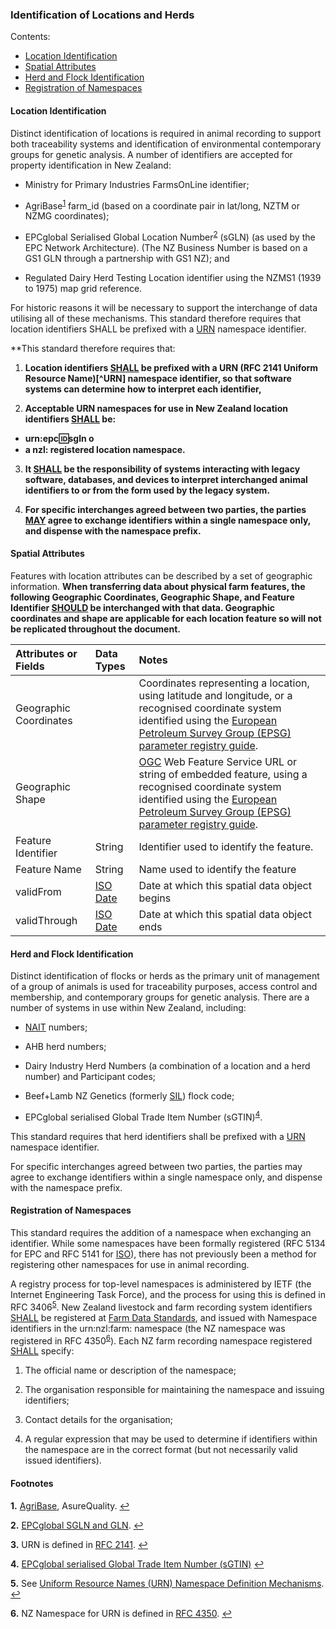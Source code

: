 ### Identification of Locations and Herds

Contents:
* [Location Identification](#Location-Identification)
* [Spatial Attributes](#Spatial-Attributes)
* [Herd and Flock Identification](#Herd-and-Flock-Identification)
* [Registration of Namespaces](#Registration-of-Namespaces)

#### Location Identification

Distinct identification of locations is required in animal recording to support both traceability systems and identification of environmental contemporary groups for genetic analysis. A number of identifiers are accepted for property identification in New Zealand:

* Ministry for Primary Industries FarmsOnLine identifier;

* AgriBase<sup id="AgriBase">[1](#f1)</sup> farm_id (based on a coordinate pair in lat/long, NZTM or NZMG coordinates);

* EPCglobal Serialised Global Location Number<sup id="ECPG">[2](#f2)</sup> (sGLN) (as used by the EPC Network Architecture).  (The NZ Business Number is based on a GS1 GLN through a partnership with GS1 NZ); and

* Regulated Dairy Herd Testing Location identifier using the NZMS1 (1939 to 1975) map grid reference.

For historic reasons it will be necessary to support the interchange of data utilising all of these mechanisms. This standard therefore requires that location identifiers SHALL be prefixed with a [URN](FMDS_Definitions-and-Abbreviations_Interpretation.md#Definitions-and-Abbreviations) namespace identifier.

**This standard therefore requires that:

1. **Location identifiers [SHALL](FMDS_Definitions-and-Abbreviations_Interpretation.md#Interpretation) be prefixed with a URN (RFC 2141 Uniform Resource Name)[^URN]  namespace identifier, so that software systems can determine how to interpret each identifier,**

2.	**Acceptable URN namespaces for use in New Zealand location identifiers [SHALL](FMDS_Definitions-and-Abbreviations_Interpretation.md#Interpretation) be:**
  * **urn:epc:id:sgln o**
  * **a nzl: registered location namespace.**

3.	**It [SHALL](FMDS_Definitions-and-Abbreviations_Interpretation.md#Interpretation) be the responsibility of systems interacting with legacy software, databases, and devices to interpret interchanged animal identifiers to or from the form used by the legacy system.**

4.	**For specific interchanges agreed between two parties, the parties [MAY](FMDS_Definitions-and-Abbreviations_Interpretation.md#Interpretation) agree to exchange identifiers within a single namespace only, and dispense with the namespace prefix.**

#### Spatial Attributes

Features with location attributes can be described by a set of geographic information. **When transferring data about physical farm features, the following Geographic Coordinates, Geographic Shape, and Feature Identifier [SHOULD](FMDS_Definitions-and-Abbreviations_Interpretation.md#Interpretation) be interchanged with that data. Geographic coordinates and shape are applicable for each location feature so will not be replicated throughout the document.**

Attributes or Fields | Data Types | Notes
:------------------- | :--------- | :----
Geographic Coordinates | | Coordinates representing a location, using latitude and longitude, or a recognised coordinate system identified using the [European Petroleum Survey Group (EPSG) parameter registry guide](http://www.iogp.org/pubs/373-07-3.pdf).
Geographic Shape | | [OGC](FMDS_Definitions-and-Abbreviations_Interpretation.md#Definitions-and-Abbreviations) Web Feature Service URL or string of embedded feature, using a recognised coordinate system identified using the [European Petroleum Survey Group (EPSG) parameter registry guide](http://www.iogp.org/pubs/373-07-3.pdf).
Feature Identifier | String | Identifier used to identify the feature.
Feature Name | String | Name used to identify the feature
validFrom | [ISO Date](FMDS_Definitions-and-Abbreviations_Interpretation.md#Definitions-and-Abbreviations) | Date at which this spatial data object begins
validThrough | [ISO Date](FMDS_Definitions-and-Abbreviations_Interpretation.md#Definitions-and-Abbreviations) | Date at which this spatial data object ends

#### Herd and Flock Identification
Distinct identification of flocks or herds as the primary unit of management of a group of animals is used for traceability purposes, access control and membership, and contemporary groups for genetic analysis. There are a number of systems in use within New Zealand, including:

* [NAIT](FMDS_Definitions-and-Abbreviations_Interpretation.md#Definitions-and-Abbreviations) numbers;

* AHB herd numbers;

* Dairy Industry Herd Numbers (a combination of a location and a herd number) and Participant codes;

* Beef+Lamb NZ Genetics (formerly [SIL](FMDS_Definitions-and-Abbreviations_Interpretation.md#Definitions-and-Abbreviations)) flock code;

* EPCglobal serialised Global Trade Item Number (sGTIN)<sup id="sGTIN">[4](#f4)</sup>.

This standard requires that herd identifiers shall be prefixed with a [URN](FMDS_Definitions-and-Abbreviations_Interpretation.md#Definitions-and-Abbreviations) namespace identifier.

For specific interchanges agreed between two parties, the parties may agree to exchange identifiers within a single namespace only, and dispense with the namespace prefix.

#### Registration of Namespaces

This standard requires the addition of a namespace when exchanging an identifier. While some namespaces have been formally registered (RFC 5134 for EPC and RFC 5141 for [ISO](FMDS_Definitions-and-Abbreviations_Interpretation.md#Definitions-and-Abbreviations)), there has not previously been a method for registering other namespaces for use in animal recording.

A registry process for top-level namespaces is administered by IETF (the Internet Engineering Task Force), and the process for using this is defined in RFC 3406<sup id="RFC1">[5](#f5)</sup>.
New Zealand livestock and farm recording system identifiers [SHALL](FMDS_Definitions-and-Abbreviations_Interpretation.md#Interpretation) be registered at [Farm Data Standards]((https://github.com/Datalinker-Org/Farm-Data-Standards/blob/master/Information%20for%20Customers/FarmDataStandards_Namespaces-for-Farm-Data-Identifiers.md#Registering-your-Namespace-Identifier)), and issued with Namespace identifiers in the urn:nzl:farm: namespace (the NZ namespace was registered in RFC 4350<sup id="RFC2">[6](#f6)</sup>). Each NZ farm recording namespace registered [SHALL](FMDS_Definitions-and-Abbreviations_Interpretation.md#Interpretation) specify:

1.	The official name or description of the namespace;

2.	The organisation responsible for maintaining the namespace and issuing identifiers;

3.	Contact details for the organisation;

4.	A regular expression that may be used to determine if identifiers within the namespace are in the correct format (but not necessarily valid issued identifiers).


#### Footnotes

<b id="f1">1.</b> [AgriBase](https://www.asurequality.com/our-solutions/agribase/), AsureQuality. [↩](#AgriBase)

<b id="f2">2.</b> [EPCglobal SGLN and GLN](https://www.gs1.org/standards/id-keys/gln). [↩](#ECPG)

<b id="f3">3.</b> URN is defined in [RFC 2141](http://tools.ietf.org/html/rfc2141). [↩](#URN)

<b id="f4">4.</b> [EPCglobal serialised Global Trade Item Number (sGTIN)](https://www.gs1.org/standards/id-keys/gtin) [↩](#sGTIN)
  
<b id="f5">5.</b> See [Uniform Resource Names (URN) Namespace Definition Mechanisms](http://www.ietf.org/rfc/rfc3406.txt). [↩](#RFC1)
  
<b id="f6">6.</b> NZ Namespace for URN is defined in [RFC 4350](http://tools.ietf.org/html/rfc4250). [↩](#RFC2)
